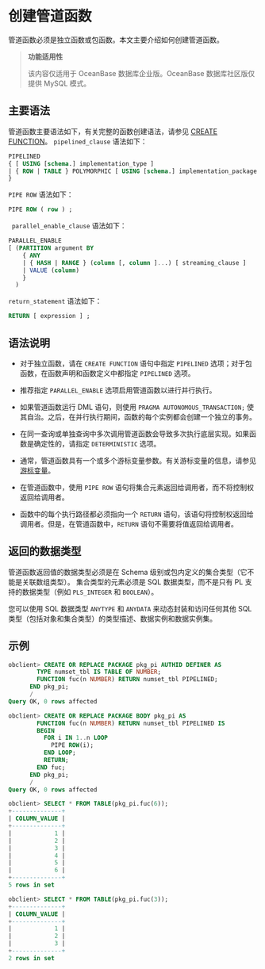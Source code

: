 创建管道函数 
===========================

管道函数必须是独立函数或包函数。本文主要介绍如何创建管道函数。

>**功能适用性**
>
>该内容仅适用于 OceanBase 数据库企业版。OceanBase 数据库社区版仅提供 MySQL 模式。

主要语法 
-------------------------

管道函数主要语法如下，有关完整的函数创建语法，请参见 [CREATE FUNCTION](../../11.ddl-operations-on-stored-pl-units-oracle/7.create-function-oracle.md)。
`pipelined_clause` 语法如下：

```sql
PIPELINED
{ [ USING [schema.] implementation_type ]
| { ROW | TABLE } POLYMORPHIC [ USING [schema.] implementation_package ]
}
```



`PIPE ROW` 语法如下：

```sql
PIPE ROW ( row ) ;
```



` parallel_enable_clause` 语法如下：

```sql
PARALLEL_ENABLE
[ (PARTITION argument BY
    { ANY
    | { HASH | RANGE } (column [, column ]...) [ streaming_clause ]
    | VALUE (column)
    }
  )
```



`return_statement` 语法如下：

```sql
RETURN [ expression ] ;
```



语法说明 
-------------------------

* 对于独立函数，请在 `CREATE FUNCTION` 语句中指定 `PIPELINED` 选项；对于包函数，在函数声明和函数定义中都指定 `PIPELINED` 选项。

  

* 推荐指定 `PARALLEL_ENABLE` 选项启用管道函数以进行并行执行。

  

* 如果管道函数运行 DML 语句，则使用 `PRAGMA AUTONOMOUS_TRANSACTION;` 使其自治。之后，在并行执行期间，函数的每个实例都会创建一个独立的事务。

  

* 在同一查询或单独查询中多次调用管道函数会导致多次执行底层实现。如果函数是确定性的，请指定 `DETERMINISTIC` 选项。

  

* 通常，管道函数具有一个或多个游标变量参数。有关游标变量的信息，请参见 [游标变量](../../5.pl-static-sql-oracle/2.cursor-oracle/5.cursor-variable-oracle.md)。

  

* 在管道函数中，使用 `PIPE ROW` 语句将集合元素返回给调用者，而不将控制权返回给调用者。

  

* 函数中的每个执行路径都必须指向一个 `RETURN` 语句，该语句将控制权返回给调用者。但是，在管道函数中，`RETURN` 语句不需要将值返回给调用者。

  




返回的数据类型 
----------------------------

管道函数返回值的数据类型必须是在 Schema 级别或包内定义的集合类型（它不能是关联数组类型）。 集合类型的元素必须是 SQL 数据类型，而不是只有 PL 支持的数据类型（例如 `PLS_INTEGER` 和 `BOOLEAN`）。 

您可以使用 SQL 数据类型 `ANYTYPE` 和 `ANYDATA` 来动态封装和访问任何其他 SQL 类型（包括对象和集合类型）的类型描述、数据实例和数据实例集。

示例 
-----------------------

```sql
obclient> CREATE OR REPLACE PACKAGE pkg_pi AUTHID DEFINER AS
        TYPE numset_tbl IS TABLE OF NUMBER;
        FUNCTION fuc(n NUMBER) RETURN numset_tbl PIPELINED;
      END pkg_pi;
      /
Query OK, 0 rows affected

obclient> CREATE OR REPLACE PACKAGE BODY pkg_pi AS
        FUNCTION fuc(n NUMBER) RETURN numset_tbl PIPELINED IS
        BEGIN
          FOR i IN 1..n LOOP
            PIPE ROW(i);
          END LOOP;
          RETURN;
        END fuc;
      END pkg_pi;
      /
Query OK, 0 rows affected 

obclient> SELECT * FROM TABLE(pkg_pi.fuc(6));
+--------------+
| COLUMN_VALUE |
+--------------+
|            1 |
|            2 |
|            3 |
|            4 |
|            5 |
|            6 |
+--------------+
5 rows in set 

obclient> SELECT * FROM TABLE(pkg_pi.fuc(3));
+--------------+
| COLUMN_VALUE |
+--------------+
|            1 |
|            2 |
|            3 |
+--------------+
2 rows in set
```


